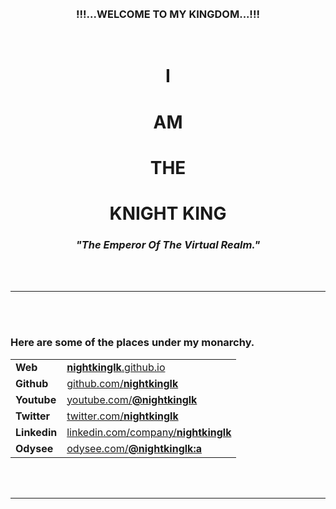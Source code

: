 <br/>
<br/>

<h3 align="center">!!!...WELCOME TO MY KINGDOM...!!!</h3>

<br/>

<h1 align="center">I</h1>
<h1 align="center">AM</h1>
<h1 align="center">THE</h1>
<h1 align="center">KNIGHT KING</h1>

<h3 align="center"><i>"The Emperor Of The Virtual Realm."</i></h3>

<br/>
<br/>

---

<br/>
<br/>

### Here are some of the places under my monarchy.

|              |                                                                                      |
| ------------ | ------------------------------------------------------------------------------------ |
| **Web**      | [**nightkinglk**.github.io](https://nightkinglk.github.io)                           |
| **Github**   | [github.com/**nightkinglk**](https://github.com/nightkinglk)                         |
| **Youtube**  | [youtube.com/**@nightkinglk**](https://www.youtube.com/@nightkinglk)                 |
| **Twitter**  | [twitter.com/**nightkinglk**](https://twitter.com/nightkinglk)                       |
| **Linkedin** | [linkedin.com/company/**nightkinglk**](https://www.linkedin.com/company/nightkinglk) |
| **Odysee**   | [odysee.com/**@nightkinglk:a**](https://odysee.com/@nightkinglk:a)                   |

<br/>
<br/>

---
